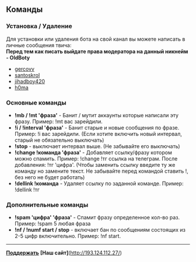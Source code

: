 ## Команды
### Установка / Удаление
Для установки или удаления бота на свой канал вы можете написать в личные сообщения твича:  
**Перед тем как писать выйдате права модератора на данный никнейм - OldBoty**
- [gercovv](https://www.twitch.tv/gercovv)
- [santoskrol](https://www.twitch.tv/santoskrol)
- [jihadboy420](https://www.twitch.tv/jihadboy420)
- [h0ma](https://www.twitch.tv/h0mah0mah0myak)

### Основные команды
- **!mb / !mt 'фраза'** - Банит / мутит аккаунты которые написали эту фразу. Пример: !mt вас зарейдили.
- **!i / !interval 'фраза'** - Банит старые и новые сообщения по фразе. Пример: !i вас зарейдили. (Если хотите включить новый интервал, старый не обязательно выключать)
- **!stop** - выключает интервал выше. (Не забывайте его выключать)
- **!change !команда 'фраза'** - Добавляет ссылку/фразу котором можно спамить. Пример: !change !тг ссылка на телеграм. После добавления: !тг 'цифра'. (Чтобы заменить ссылку введите ту же команду но замените текст. Не забывайте перед командой ставить !, без него не будет работать)
- **!dellink !команда** - Удаляет ссылку по заданной команде. Пример: !dellink !тг

### Дополнительные команды
- **!spam 'цифра' 'фраза'** - Спамит фразу определенное кол-во раз. Пример: !spam 5 любая фраза
- **!nf / !numf start / stop** - включает бан по сообщениям состоящих из 2-5 цифр включительно. Пример: !nf start.

***
**[Поддержать](https://www.donationalerts.com/r/gercovv)** **[Наш сайт]**(http://193.124.112.27/)
